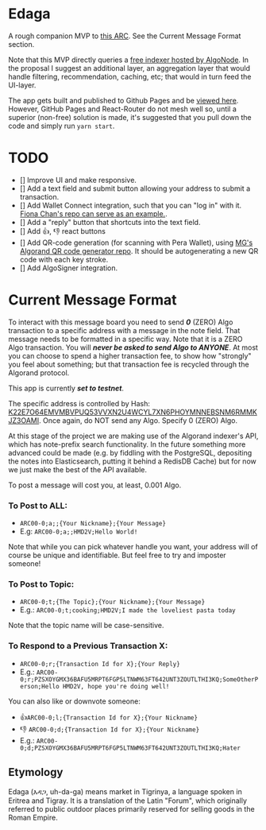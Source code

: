 # Edaga

A rough companion MVP to [this ARC](https://github.com/algorandfoundation/ARCs/issues/86). See the Current Message Format section.

Note that this MVP directly queries a [free indexer hosted by AlgoNode](https://algonode.io/). In the proposal I suggest an additional layer, an aggregation layer that would handle filtering, recommendation, caching, etc; that would in turn feed the UI-layer.

The app gets built and published to Github Pages and be [viewed here](https://hashmapsdata2value.github.io/edaga/). However, GitHub Pages and React-Router do not mesh well so, until a superior (non-free) solution is made, it's suggested that you pull down the code and simply run `yarn start`. 

# TODO

- [] Improve UI and make responsive.
- [] Add a text field and submit button allowing your address to submit a transaction.
- [] Add Wallet Connect integration, such that you can "log in" with it. [Fiona Chan's repo can serve as an example.](https://github.com/fionnachan/algorand-wallet-walletconnect-redux).
- [] Add a "reply" button that shortcuts into the text field.
- [] Add 👍, 👎 react buttons
- [] Add QR-code generation (for scanning with Pera Wallet), using [MG's Algorand QR code generator repo](https://github.com/emg110/algorand-qrcode). It should be autogenerating a new QR code with each key stroke.
- [] Add AlgoSigner integration.


# Current Message Format

To interact with this message board you need to send ***0*** (ZERO) Algo transaction to a specific address with a message in the note field. That message needs to be formatted in a specific way. Note that it is a ZERO Algo transaction. You will ***never be asked to send Algo to ANYONE***. At most you can choose to spend a higher transaction fee, to show how "strongly" you feel about something; but that transaction fee is recycled through the Algorand protocol.

This app is currently ***set to testnet***.

The specific address is controlled by Hash: [K22E7O64EMVMBVPUQ53VVXN2U4WCYL7XN6PHOYMNNEBSNM6RMMKJZ3OAMI](https://testnet.algoexplorer.io/address/K22E7O64EMVMBVPUQ53VVXN2U4WCYL7XN6PHOYMNNEBSNM6RMMKJZ3OAMI). Once again, do NOT send any Algo. Specify 0 (ZERO) Algo.

At this stage of the project we are making use of the Algorand indexer's API, which has note-prefix search functionality. In the future something more advanced could be made (e.g. by fiddling with the PostgreSQL, depositing the notes into Elasticsearch, putting it behind a RedisDB Cache) but for now we just make the best of the API available.

To post a message will cost you, at least, 0.001 Algo.

### To Post to ALL:

- `ARC00-0;a;;{Your Nickname};{Your Message}` 
- E.g: `ARC00-0;a;;HMD2V;Hello World!`

Note that while you can pick whatever handle you want, your address will of course be unique and identifiable. 
But feel free to try and imposter someone!

### To Post to Topic:

- `ARC00-0;t;{The Topic};{Your Nickname};{Your Message}`
- E.g.: `ARC00-0;t;cooking;HMD2V;I made the loveliest pasta today`

Note that the topic name will be case-sensitive.

### To Respond to a Previous Transaction X:

- `ARC00-0;r;{Transaction Id for X};{Your Reply}`
- E.g.: `ARC00-0;r;PZSXOYGMX36BAFU5MRPT6FGP5LTNWM63FT642UNT3ZOUTLTHI3KQ;SomeOtherPerson;Hello HMD2V, hope you're doing well!`

You can also like or downvote someone:

- :+1:`ARC00-0;l;{Transaction Id for X};{Your Nickname}`
- :-1: `ARC00-0;d;{Transaction Id for X};{Your Nickname}`
- E.g.: `ARC00-0;d;PZSXOYGMX36BAFU5MRPT6FGP5LTNWM63FT642UNT3ZOUTLTHI3KQ;Hater`

## Etymology
Edaga (እዳጋ, uh-da-ga) means market in Tigrinya, a language spoken in Eritrea and Tigray. It is a translation of the Latin "Forum", which originally referred to public outdoor places primarily reserved for selling goods in the Roman Empire.
